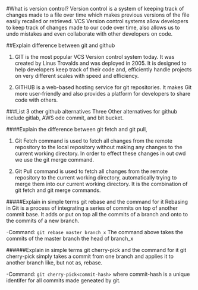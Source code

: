 #What is version control?
Version control is a system of keeping track of changes made to a file over time which makes previous versions of the file easily recalled or retrieved. VCS Version control systems allow developers to keep track of changes made to our code over time, also allows us to undo mistakes and even collaborate with other developers on code.

##Explain difference between git and github
1. GIT is the most popular VCS Version control system today. It was created by Linus Trovalds and was deployed in 2005. It is designed to help developers keep track of their code and, efficiently handle projects on very different scales with speed and efficiency.

2. GITHUB is a web-based hosting service for git repositories. It makes Git more user-friendly and also provides a platform for developers to share code with others.

###List 3 other github alternatives
Three Other alternatives for github include gitlab, AWS ode commit, and bit bucket.

####Explain the difference between git fetch and git pull,
1. Git Fetch command is used to fetch all changes from the remote repository to the local repository without making any changes to the current working directory. In order to effect these changes in out cwd we use the git merge command.

2. Git Pull command is used to fetch all changes from the remote repository to the current working directory, automatically trying to merge them into our current working directory. It is the combination of git fetch and git merge commands.

#####Explain in simple terms git rebase and the command for it
Rebasing in Git is a process of integrating a series of commits on top of another commit base. It adds or put on top all the commits of a branch and onto to the commits of a new branch. 

-Command:
`git rebase master branch_x`
The command above takes the commits of the master branch the head of branch_x

######Explain in simple terms git cherry-pick and the command for it
git cherry-pick simply takes a commit from one branch and applies it to another branch like, but not as, rebase.

-Command:
`git cherry-pick<commit-hash>`
where commit-hash is a unique identifer for all commits made geneated by git.
